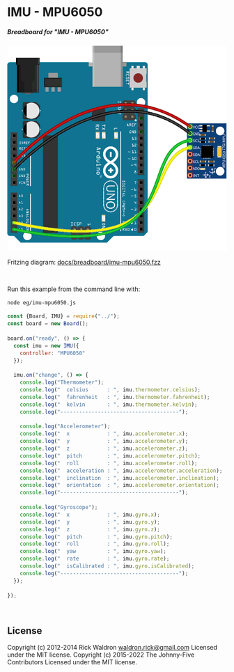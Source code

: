 <!--remove-start-->

# IMU - MPU6050

<!--remove-end-->






##### Breadboard for "IMU - MPU6050"



![docs/breadboard/imu-mpu6050.png](breadboard/imu-mpu6050.png)<br>

Fritzing diagram: [docs/breadboard/imu-mpu6050.fzz](breadboard/imu-mpu6050.fzz)

&nbsp;




Run this example from the command line with:
```bash
node eg/imu-mpu6050.js
```


```javascript
const {Board, IMU} = require("../");
const board = new Board();

board.on("ready", () => {
  const imu = new IMU({
    controller: "MPU6050"
  });

  imu.on("change", () => {
    console.log("Thermometer");
    console.log("  celsius      : ", imu.thermometer.celsius);
    console.log("  fahrenheit   : ", imu.thermometer.fahrenheit);
    console.log("  kelvin       : ", imu.thermometer.kelvin);
    console.log("--------------------------------------");

    console.log("Accelerometer");
    console.log("  x            : ", imu.accelerometer.x);
    console.log("  y            : ", imu.accelerometer.y);
    console.log("  z            : ", imu.accelerometer.z);
    console.log("  pitch        : ", imu.accelerometer.pitch);
    console.log("  roll         : ", imu.accelerometer.roll);
    console.log("  acceleration : ", imu.accelerometer.acceleration);
    console.log("  inclination  : ", imu.accelerometer.inclination);
    console.log("  orientation  : ", imu.accelerometer.orientation);
    console.log("--------------------------------------");

    console.log("Gyroscope");
    console.log("  x            : ", imu.gyro.x);
    console.log("  y            : ", imu.gyro.y);
    console.log("  z            : ", imu.gyro.z);
    console.log("  pitch        : ", imu.gyro.pitch);
    console.log("  roll         : ", imu.gyro.roll);
    console.log("  yaw          : ", imu.gyro.yaw);
    console.log("  rate         : ", imu.gyro.rate);
    console.log("  isCalibrated : ", imu.gyro.isCalibrated);
    console.log("--------------------------------------");
  });

});

```








&nbsp;

<!--remove-start-->

## License
Copyright (c) 2012-2014 Rick Waldron <waldron.rick@gmail.com>
Licensed under the MIT license.
Copyright (c) 2015-2022 The Johnny-Five Contributors
Licensed under the MIT license.

<!--remove-end-->
